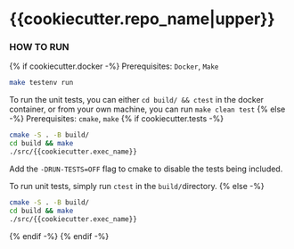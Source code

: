# {{cookiecutter.repo_name|upper}}

### HOW TO RUN
{% if cookiecutter.docker -%}
Prerequisites: `Docker`, `Make`

```bash
make testenv run
```

To run the unit tests, you can either `cd build/ && ctest` in the docker 
container, or from your own machine, you can run `make clean test`
{% else -%}
Prerequisites: `cmake`, `make`
{% if cookiecutter.tests -%}
```bash
cmake -S . -B build/
cd build && make
./src/{{cookiecutter.exec_name}}
```
Add the `-DRUN-TESTS=OFF` flag to cmake to disable the tests being included.

To run unit tests, simply run `ctest` in the `build/`directory.
{% else -%}
```bash
cmake -S . -B build/
cd build && make
./src/{{cookiecutter.exec_name}}
```
{% endif -%}
{% endif -%}
